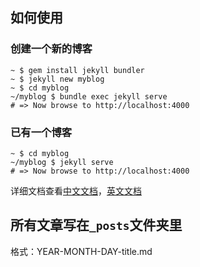 ## 如何使用

### 创建一个新的博客

```shell
~ $ gem install jekyll bundler
~ $ jekyll new myblog
~ $ cd myblog
~/myblog $ bundle exec jekyll serve
# => Now browse to http://localhost:4000
```

### 已有一个博客

```shell
~ $ cd myblog
~/myblog $ jekyll serve
# => Now browse to http://localhost:4000
```

详细文档查看[中文文档](https://www.jekyll.com.cn)，[英文文档](https://jekyllrb.com)

## 所有文章写在`_posts`文件夹里
格式：YEAR-MONTH-DAY-title.md